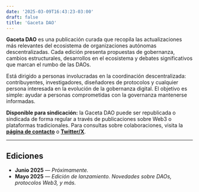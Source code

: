 ```yaml
---
date: '2025-03-09T16:43:23-03:00'
draft: false
title: 'Gaceta DAO'
---
```


**Gaceta DAO** es una publicación curada que recopila las actualizaciones más relevantes del ecosistema de organizaciones autónomas descentralizadas. Cada edición presenta propuestas de gobernanza, cambios estructurales, desarrollos en el ecosistema y debates significativos que marcan el rumbo de las DAOs.

Está dirigido a personas involucradas en la coordinación descentralizada: contribuyentes, investigadores, diseñadores de protocolos y cualquier persona interesada en la evolución de la gobernanza digital. El objetivo es simple: ayudar a personas comprometidas con la governanza mantenerse informadas.

**Disponible para sindicación:** la Gaceta DAO puede ser republicada o sindicada de forma regular a través de publicaciones sobre Web3 o plataformas tradicionales. Para consultas sobre colaboraciones, visita la [**página de contacto**](../contacto/) o [**Twitter/X**](https://x.com/lokapalxyz).

---

## Ediciones

- **Junio 2025** — _Próximamente._
- **Mayo 2025** — _Edición de lanzamiento. Novedades sobre DAOs, protocolos Web3, y más._  

